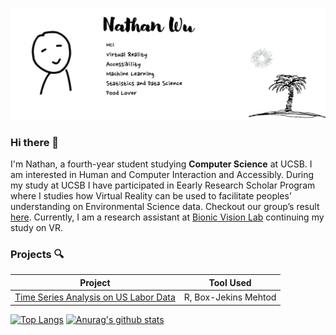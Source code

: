 ![banner](img/Banner.gif)
### Hi there 👋
I'm Nathan, a fourth-year student studying __Computer Science__ at UCSB. I am interested in Human and Computer Interaction and Accessibly. During my study at UCSB I have participated in Eearly Research Scholar Program where I studies how Virtual Reality can be used to facilitate peoples’ understanding on Environmental Science data. Checkout our group’s result [here]( https://drive.google.com/file/d/1hlMwbA6lATyMzwldB56foJHeYWUVL4B2/view). Currently, I am a research assistant at [Bionic Vision Lab](https://bionicvisionlab.org/) continuing my study on VR.


### Projects :mag:
| Project  | Tool Used|
| ------------- | ------------- |
| [Time Series Analysis on US Labor Data](https://drive.google.com/file/d/1xUrlsUtG86nmRPjmEMzZo64vhqDjBj9y/view?usp=sharing)  | R, Box-Jekins Mehtod |
<!-- 
| Content Cell  | Content Cell  |
--->
[![Top Langs](https://github-readme-stats.vercel.app/api/top-langs/?username=nathanwoo&layout=compact)](https://github.com/nathanwoo/github-readme-stats)
[![Anurag's github stats](https://github-readme-stats.vercel.app/api?username=nathanwoo&count_private=true)](https://github.com/nathanwoo/github-readme-stats)


<!--
**NathanWoo/NathanWoo** is a ✨ _special_ ✨ repository because its `README.md` (this file) appears on your GitHub profile.

Here are some ideas to get you started:

- 🔭 I’m currently working on ...
- 🌱 I’m currently learning ...
- 👯 I’m looking to collaborate on ...
- 🤔 I’m looking for help with ...
- 💬 Ask me about ...
- 📫 How to reach me: ...
- 😄 Pronouns: ...
- ⚡ Fun fact: ...
-->
